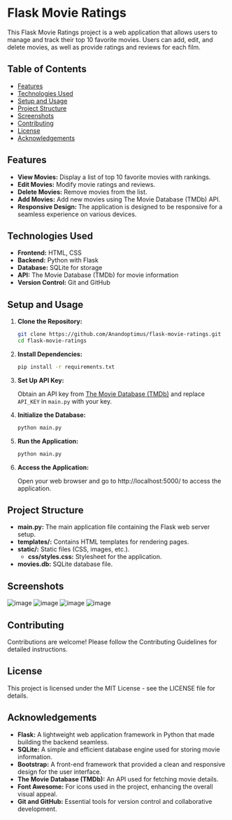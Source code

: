 # Flask Movie Ratings

This Flask Movie Ratings project is a web application that allows users to manage and track their top 10 favorite movies. Users can add, edit, and delete movies, as well as provide ratings and reviews for each film.

## Table of Contents

- [Features](#features)
- [Technologies Used](#technologies-used)
- [Setup and Usage](#setup-and-usage)
- [Project Structure](#project-structure)
- [Screenshots](#screenshots)
- [Contributing](#contributing)
- [License](#license)
- [Acknowledgements](#acknowledgements)

## Features

- **View Movies:** Display a list of top 10 favorite movies with rankings.
- **Edit Movies:** Modify movie ratings and reviews.
- **Delete Movies:** Remove movies from the list.
- **Add Movies:** Add new movies using The Movie Database (TMDb) API.
- **Responsive Design:** The application is designed to be responsive for a seamless experience on various devices.

## Technologies Used

- **Frontend:** HTML, CSS
- **Backend:** Python with Flask
- **Database:** SQLite for storage
- **API:** The Movie Database (TMDb) for movie information
- **Version Control:** Git and GitHub

## Setup and Usage

1. **Clone the Repository:**

    ```bash
    git clone https://github.com/Anandoptimus/flask-movie-ratings.git
    cd flask-movie-ratings
    ```

2. **Install Dependencies:**

    ```bash
    pip install -r requirements.txt
    ```

3. **Set Up API Key:**

    Obtain an API key from [The Movie Database (TMDb)](https://www.themoviedb.org/documentation/api) and replace `API_KEY` in `main.py` with your key.

4. **Initialize the Database:**

    ```bash
    python main.py
    ```

5. **Run the Application:**

    ```bash
    python main.py
    ```

6. **Access the Application:**

    Open your web browser and go to http://localhost:5000/ to access the application.

## Project Structure

- **main.py:** The main application file containing the Flask web server setup.
- **templates/:** Contains HTML templates for rendering pages.
- **static/:** Static files (CSS, images, etc.).
  - **css/styles.css:** Stylesheet for the application.
- **movies.db:** SQLite database file.

## Screenshots

![image](https://github.com/Anandoptimus/Flask-Movie-Webapp/assets/101982906/702d0d84-c3d7-4489-ac4d-d51bf189b093)
![image](https://github.com/Anandoptimus/Flask-Movie-Webapp/assets/101982906/13b2bc7d-fd76-4b5d-847e-86e7c8ebf381)
![image](https://github.com/Anandoptimus/Flask-Movie-Webapp/assets/101982906/9d8fc140-22bb-45f4-acca-aa11031685c4)
![image](https://github.com/Anandoptimus/Flask-Movie-Webapp/assets/101982906/17651238-fcaf-435c-ac18-a85b2c7ef1db)


## Contributing

Contributions are welcome! Please follow the Contributing Guidelines for detailed instructions.

## License

This project is licensed under the MIT License - see the LICENSE file for details.

## Acknowledgements

- **Flask:** A lightweight web application framework in Python that made building the backend seamless.
- **SQLite:** A simple and efficient database engine used for storing movie information.
- **Bootstrap:** A front-end framework that provided a clean and responsive design for the user interface.
- **The Movie Database (TMDb):** An API used for fetching movie details.
- **Font Awesome:** For icons used in the project, enhancing the overall visual appeal.
- **Git and GitHub:** Essential tools for version control and collaborative development.
